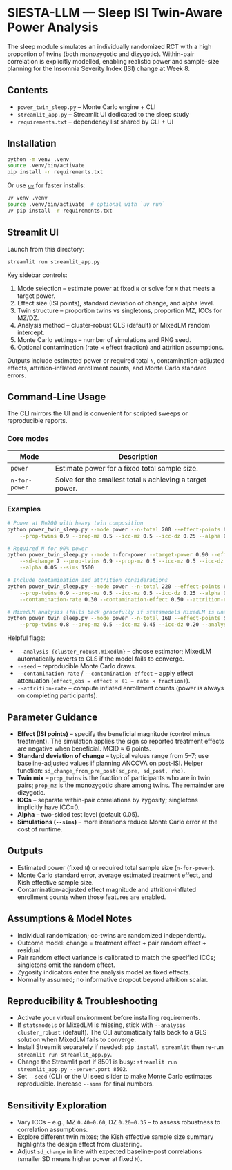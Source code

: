 # SIESTA-LLM — Sleep ISI Twin-Aware Power Analysis

The sleep module simulates an individually randomized RCT with a high proportion of twins (both monozygotic and dizygotic).
Within-pair correlation is explicitly modelled, enabling realistic power and sample-size planning for the Insomnia Severity Index
(ISI) change at Week 8.


## Contents

* `power_twin_sleep.py` – Monte Carlo engine + CLI
* `streamlit_app.py` – Streamlit UI dedicated to the sleep study
* `requirements.txt` – dependency list shared by CLI + UI


## Installation

```bash
python -m venv .venv
source .venv/bin/activate
pip install -r requirements.txt
```

Or use [`uv`](https://github.com/astral-sh/uv) for faster installs:

```bash
uv venv .venv
source .venv/bin/activate  # optional with `uv run`
uv pip install -r requirements.txt
```


## Streamlit UI

Launch from this directory:

```bash
streamlit run streamlit_app.py
```

Key sidebar controls:

1. Mode selection – estimate power at fixed `N` or solve for `N` that meets a target power.
2. Effect size (ISI points), standard deviation of change, and alpha level.
3. Twin structure – proportion twins vs singletons, proportion MZ, ICCs for MZ/DZ.
4. Analysis method – cluster-robust OLS (default) or MixedLM random intercept.
5. Monte Carlo settings – number of simulations and RNG seed.
6. Optional contamination (rate × effect fraction) and attrition assumptions.

Outputs include estimated power or required total `N`, contamination-adjusted effects, attrition-inflated enrollment counts, and
Monte Carlo standard errors.


## Command-Line Usage

The CLI mirrors the UI and is convenient for scripted sweeps or reproducible reports.

### Core modes

| Mode | Description |
| --- | --- |
| `power` | Estimate power for a fixed total sample size. |
| `n-for-power` | Solve for the smallest total `N` achieving a target power. |

### Examples

```bash
# Power at N=200 with heavy twin composition
python power_twin_sleep.py --mode power --n-total 200 --effect-points 6 --sd-change 7 \
    --prop-twins 0.9 --prop-mz 0.5 --icc-mz 0.5 --icc-dz 0.25 --alpha 0.05 --sims 2000

# Required N for 90% power
python power_twin_sleep.py --mode n-for-power --target-power 0.90 --effect-points 6 \
    --sd-change 7 --prop-twins 0.9 --prop-mz 0.5 --icc-mz 0.5 --icc-dz 0.25 \
    --alpha 0.05 --sims 1500

# Include contamination and attrition considerations
python power_twin_sleep.py --mode power --n-total 220 --effect-points 6 --sd-change 7 \
    --prop-twins 0.9 --prop-mz 0.5 --icc-mz 0.5 --icc-dz 0.25 --alpha 0.05 --sims 2000 \
    --contamination-rate 0.30 --contamination-effect 0.50 --attrition-rate 0.10

# MixedLM analysis (falls back gracefully if statsmodels MixedLM is unavailable)
python power_twin_sleep.py --mode power --n-total 160 --effect-points 5 --sd-change 6 \
    --prop-twins 0.8 --prop-mz 0.5 --icc-mz 0.45 --icc-dz 0.20 --analysis mixedlm --sims 1200
```

Helpful flags:

* `--analysis {cluster_robust,mixedlm}` – choose estimator; MixedLM automatically reverts to GLS if the model fails to converge.
* `--seed` – reproducible Monte Carlo draws.
* `--contamination-rate` / `--contamination-effect` – apply effect attenuation (`effect_obs = effect × (1 − rate × fraction)`).
* `--attrition-rate` – compute inflated enrollment counts (power is always on completing participants).


## Parameter Guidance

* **Effect (ISI points)** – specify the beneficial magnitude (control minus treatment). The simulation applies the sign so
  reported treatment effects are negative when beneficial. MCID ≈ 6 points.
* **Standard deviation of change** – typical values range from 5–7; use baseline-adjusted values if planning ANCOVA on post-ISI.
  Helper function: `sd_change_from_pre_post(sd_pre, sd_post, rho)`.
* **Twin mix** – `prop_twins` is the fraction of participants who are in twin pairs; `prop_mz` is the monozygotic share among
  twins. The remainder are dizygotic.
* **ICCs** – separate within-pair correlations by zygosity; singletons implicitly have ICC=0.
* **Alpha** – two-sided test level (default 0.05).
* **Simulations (`--sims`)** – more iterations reduce Monte Carlo error at the cost of runtime.


## Outputs

* Estimated power (fixed `N`) or required total sample size (`n-for-power`).
* Monte Carlo standard error, average estimated treatment effect, and Kish effective sample size.
* Contamination-adjusted effect magnitude and attrition-inflated enrollment counts when those features are enabled.


## Assumptions & Model Notes

* Individual randomization; co-twins are randomized independently.
* Outcome model: change = treatment effect + pair random effect + residual.
* Pair random effect variance is calibrated to match the specified ICCs; singletons omit the random effect.
* Zygosity indicators enter the analysis model as fixed effects.
* Normality assumed; no informative dropout beyond attrition scalar.


## Reproducibility & Troubleshooting

* Activate your virtual environment before installing requirements.
* If `statsmodels` or MixedLM is missing, stick with `--analysis cluster_robust` (default). The CLI automatically falls back to a
  GLS solution when MixedLM fails to converge.
* Install Streamlit separately if needed: `pip install streamlit` then re-run `streamlit run streamlit_app.py`.
* Change the Streamlit port if 8501 is busy: `streamlit run streamlit_app.py --server.port 8502`.
* Set `--seed` (CLI) or the UI seed slider to make Monte Carlo estimates reproducible. Increase `--sims` for final numbers.


## Sensitivity Exploration

* Vary ICCs – e.g., MZ `0.40–0.60`, DZ `0.20–0.35` – to assess robustness to correlation assumptions.
* Explore different twin mixes; the Kish effective sample size summary highlights the design effect from clustering.
* Adjust `sd_change` in line with expected baseline-post correlations (smaller SD means higher power at fixed `N`).
